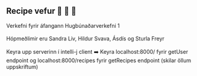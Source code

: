 ## Recipe vefur :cake: :cookie: 🍣
Verkefni fyrir áfangann Hugbúnaðarverkefni 1 <br /> <br />
Hópmeðlimir eru Sandra Liv, Hildur Svava, Ásdís og Sturla Freyr <br /><br />
Keyra upp serverinn í intelli-j client ➡️ Keyra localhost:8000/ fyrir getUser endpoint og localhost:8000/recipes fyrir getRecipes endpoint (skilar öllum uppskriftum)

